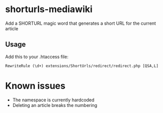 # shorturls-mediawiki
Add a SHORTURL magic word that generates a short URL for the current article

## Usage
Add this to your .htaccess file:
```
RewriteRule (\d+) extensions/ShortUrls/redirect/redirect.php [QSA,L]
```

# Known issues
* The namespace is currently hardcoded
* Deleting an article breaks the numbering
